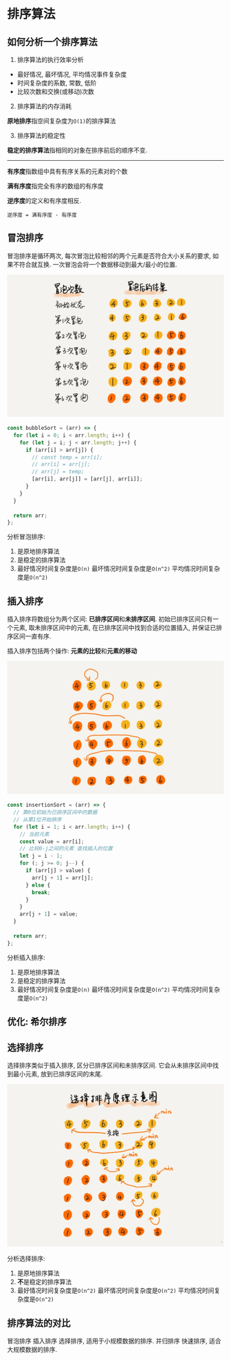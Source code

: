 # 排序算法

## 如何分析一个排序算法

1. 排序算法的执行效率分析

- 最好情况, 最坏情况, 平均情况事件复杂度
- 时间复杂度的系数, 常数, 低阶
- 比较次数和交换(或移动)次数

2. 排序算法的内存消耗

**原地排序**指空间复杂度为`O(1)`的排序算法

3. 排序算法的稳定性

**稳定的排序算法**指相同的对象在排序前后的顺序不变.

---

**有序度**指数组中具有有序关系的元素对的个数

**满有序度**指完全有序的数组的有序度

**逆序度**的定义和有序度相反.

`逆序度 = 满有序度 - 有序度`

## 冒泡排序

冒泡排序是循环两次, 每次冒泡比较相邻的两个元素是否符合大小关系的要求, 如果不符合就互换. 一次冒泡会将一个数据移动到最大/最小的位置.

![冒泡排序](./bubble-sort.webp)

```js
const bubbleSort = (arr) => {
  for (let i = 0; i < arr.length; i++) {
    for (let j = i; j < arr.length; j++) {
      if (arr[i] > arr[j]) {
        // const temp = arr[i];
        // arr[i] = arr[j];
        // arr[j] = temp;
        [arr[i], arr[j]] = [arr[j], arr[i]];
      }
    }
  }

  return arr;
};
```

分析冒泡排序:

1. 是原地排序算法
2. 是稳定的排序算法
3. 最好情况时间复杂度是`O(n)` 最坏情况时间复杂度是`O(n^2)` 平均情况时间复杂度是`O(n^2)`

## 插入排序

插入排序将数组分为两个区间: **已排序区间**和**未排序区间**. 初始已排序区间只有一个元素, 取未排序区间中的元素, 在已排序区间中找到合适的位置插入, 并保证已排序区间一直有序.

插入排序包括两个操作: **元素的比较**和**元素的移动**

![插入排序](./insertion-sort.webp)

```js
const insertionSort = (arr) => {
  // 第0位初始为已排序区间中的数据
  // 从第1位开始排序
  for (let i = 1; i < arr.length; i++) {
    // 当前元素
    const value = arr[i];
    // 比较0-j之间的元素 查找插入的位置
    let j = i - 1;
    for (; j >= 0; j--) {
      if (arr[j] > value) {
        arr[j + 1] = arr[j];
      } else {
        break;
      }
    }
    arr[j + 1] = value;
  }

  return arr;
};
```

分析插入排序:

1. 是原地排序算法
2. 是稳定的排序算法
3. 最好情况时间复杂度是`O(n)` 最坏情况时间复杂度是`O(n^2)` 平均情况时间复杂度是`O(n^2)`

## 优化: 希尔排序

## 选择排序

选择排序类似于插入排序, 区分已排序区间和未排序区间. 它会从未排序区间中找到最小元素, 放到已排序区间的末尾.

![选择排序](./selection-sort.webp)

分析选择排序:

1. 是原地排序算法
2. **不**是稳定的排序算法
3. 最好情况时间复杂度是`O(n^2)` 最坏情况时间复杂度是`O(n^2)` 平均情况时间复杂度是`O(n^2)`

## 排序算法的对比

冒泡排序 插入排序 选择排序, 适用于小规模数据的排序.
并归排序 快速排序, 适合大规模数据的排序.
